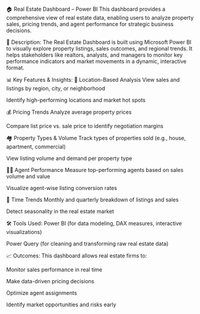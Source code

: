 🏠 Real Estate Dashboard – Power BI
This dashboard provides a comprehensive view of real estate data, enabling users to analyze property sales, pricing trends, and agent performance for strategic business decisions.

📌 Description:
The Real Estate Dashboard is built using Microsoft Power BI to visually explore property listings, sales outcomes, and regional trends. It helps stakeholders like realtors, analysts, and managers to monitor key performance indicators and market movements in a dynamic, interactive format.

📊 Key Features & Insights:
📍 Location-Based Analysis
View sales and listings by region, city, or neighborhood

Identify high-performing locations and market hot spots

💰 Pricing Trends
Analyze average property prices

Compare list price vs. sale price to identify negotiation margins

🏘️ Property Types & Volume
Track types of properties sold (e.g., house, apartment, commercial)

View listing volume and demand per property type

👩‍💼 Agent Performance
Measure top-performing agents based on sales volume and value

Visualize agent-wise listing conversion rates

📅 Time Trends
Monthly and quarterly breakdown of listings and sales

Detect seasonality in the real estate market

🛠 Tools Used:
Power BI (for data modeling, DAX measures, interactive visualizations)

Power Query (for cleaning and transforming raw real estate data)

📈 Outcomes:
This dashboard allows real estate firms to:

Monitor sales performance in real time

Make data-driven pricing decisions

Optimize agent assignments

Identify market opportunities and risks early

